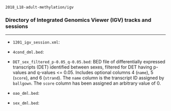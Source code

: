 `2018_L18-adult-methylation/igv`

### Directory of Integrated Genomics Viewer (IGV) tracks and sessions

---

- `1201_igv_session.xml`:

- `4cond_dml.bed`:

- `DET_sex_filtered_p-0.05_q-0.05.bed`: BED file of differentially expressed transcripts (DET) identified between sexes, filtered for DET having p-values and q-values <= 0.05. Includes optional
columns 4 (`name`), 5 (`score`), and 6 (`strand`). The `name` column is the transcript ID assigned by `ballgown`. The `score` column has been assigned an arbitrary value of 0.

- `oao_dml.bed`:

- `sex_dml.bed`:
